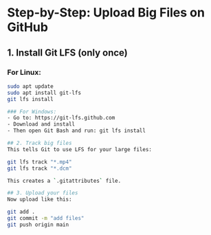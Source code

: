 # Step-by-Step: Upload Big Files on GitHub

## 1. Install Git LFS (only once)

### For Linux:
```bash
sudo apt update
sudo apt install git-lfs
git lfs install

### For Windows:
- Go to: https://git-lfs.github.com
- Download and install
- Then open Git Bash and run: git lfs install

## 2. Track big files
This tells Git to use LFS for your large files:

git lfs track "*.mp4"
git lfs track "*.dcm"

This creates a `.gitattributes` file.

## 3. Upload your files
Now upload like this:

git add .
git commit -m "add files"
git push origin main
